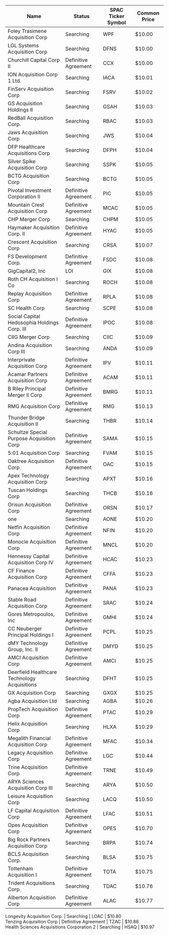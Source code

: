 Name                                         | Status               | SPAC Ticker Symbol | Common Price 
-------------------------------------------- | -------------------- | ------------------ | -------------
Foley Trasimene Acquisition Corp             | Searching            | WPF                | $10.00       
LGL Systems Acquisition Corp                 | Searching            | DFNS               | $10.00       
Churchill Capital Corp II                    | Definitive Agreement | CCX                | $10.00       
ION Acquisition Corp 1 Ltd.                  | Searching            | IACA               | $10.01       
FinServ Acquisition Corp                     | Searching            | FSRV               | $10.02       
GS Acquisition Holdings II                   | Searching            | GSAH               | $10.03       
RedBall Acquisition Corp.                    | Searching            | RBAC               | $10.03       
Jaws Acquisition Corp                        | Searching            | JWS                | $10.04       
DFP Healthcare Acquisitions Corp             | Searching            | DFPH               | $10.04       
Silver Spike Acquisition Corp                | Searching            | SSPK               | $10.05       
BCTG Acquisition Corp                        | Searching            | BCTG               | $10.05       
Pivotal Investment Corporation II            | Definitive Agreement | PIC                | $10.05       
Mountain Crest Acquisition Corp              | Definitive Agreement | MCAC               | $10.05       
CHP Merger Corp                              | Searching            | CHPM               | $10.05       
Haymaker Acquisition Corp. II                | Definitive Agreement | HYAC               | $10.05       
Crescent Acquisition Corp                    | Searching            | CRSA               | $10.07       
FS Development Corp.                         | Definitive Agreement | FSDC               | $10.08       
GigCapital2, Inc                             | LOI                  | GIX                | $10.08       
Roth CH Acquisition I Co                     | Searching            | ROCH               | $10.08       
Replay Acquisition Corp                      | Definitive Agreement | RPLA               | $10.08       
SC Health Corp                               | Searching            | SCPE               | $10.08       
Social Capital Hedosophia Holdings Corp. III | Definitive Agreement | IPOC               | $10.08       
CIIG Merger Corp                             | Searching            | CIIC               | $10.09       
Andina Acquisition Corp III                  | Searching            | ANDA               | $10.09       
Interprivate Acquisition Corp                | Definitive Agreement | IPV                | $10.11       
Acamar Partners Acquisition Corp             | Definitive Agreement | ACAM               | $10.11       
B Riley Principal Merger II Corp             | Definitive Agreement | BMRG               | $10.11       
RMG Acquisition Corp                         | Definitive Agreement | RMG                | $10.13       
Thunder Bridge Acquisition II                | Searching            | THBR               | $10.14       
Schultze Special Purpose Acquisition Corp    | Definitive Agreement | SAMA               | $10.15       
5:01 Acquisition Corp                        | Searching            | FVAM               | $10.15       
Oaktree Acquisition Corp                     | Definitive Agreement | OAC                | $10.15       
Apex Technology Acquisition Corp             | Searching            | APXT               | $10.16       
Tuscan Holdings Corp                         | Searching            | THCB               | $10.16       
Orisun Acquisition Corp                      | Definitive Agreement | ORSN               | $10.17       
one                                          | Searching            | AONE               | $10.20       
Netfin Acquisition Corp                      | Definitive Agreement | NFIN               | $10.20       
Monocle Acquisition Corp                     | Definitive Agreement | MNCL               | $10.20       
Hennessy Capital Acquisition Corp IV         | Definitive Agreement | HCAC               | $10.23       
CF Finance Acquisition Corp                  | Definitive Agreement | CFFA               | $10.23       
Panacea Acquisition                          | Definitive Agreement | PANA               | $10.23       
Stable Road Acquisition Corp                 | Definitive Agreement | SRAC               | $10.24       
Gores Metropoulos, Inc                       | Definitive Agreement | GMHI               | $10.24       
CC Neuberger Principal Holdings I            | Definitive Agreement | PCPL               | $10.25       
dMY Technology Group, Inc. II                | Definitive Agreement | DMYD               | $10.25       
AMCI Acquisition Corp                        | Definitive Agreement | AMCI               | $10.25       
Deerfield Healthcare Technology Acquisitions | Searching            | DFHT               | $10.25       
GX Acquisition Corp                          | Searching            | GXGX               | $10.25       
Agba Acquisition Ltd                         | Searching            | AGBA               | $10.26       
PropTech Acquisition Corp                    | Definitive Agreement | PTAC               | $10.29       
Helix Acquisition Corp                       | Searching            | HLXA               | $10.29       
Megalith Financial Acquisition Corp          | Definitive Agreement | MFAC               | $10.34       
Legacy Acquisition Corp                      | Definitive Agreement | LGC                | $10.44       
Trine Acquisition Corp                       | Definitive Agreement | TRNE               | $10.49       
ARYA Sciences Acquisition Corp III           | Searching            | ARYA               | $10.50       
Leisure Acquisition Corp                     | Searching            | LACQ               | $10.50       
LF Capital Acquisition Corp                  | Definitive Agreement | LFAC               | $10.51       
Opes Acquisition Corp                        | Definitive Agreement | OPES               | $10.70       
Big Rock Partners Acquisition Corp           | Searching            | BRPA               | $10.74       
BCLS Acquisition Corp.                       | Searching            | BLSA               | $10.75       
Tottenham Acquisition I                      | Definitive Agreement | TOTA               | $10.75       
Trident Acquisitions Corp                    | Searching            | TDAC               | $10.76       
Alberton Acquisition Corp                    | Definitive Agreement | ALAC               | $10.77       
Longevity Acquisition Corp.
                 | Searching            | LOAC               | $10.80       
Tenzing Acquisition Corp                     | Definitive Agreement | TZAC               | $10.88       
Health Sciences Acquisitions Corporation 2
  | Searching            | HSAQ               | $10.97       
